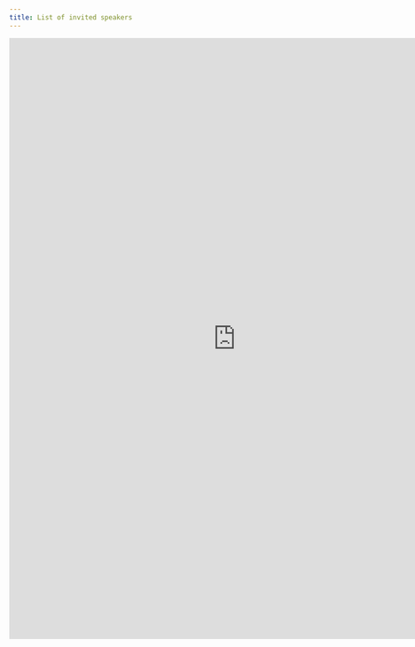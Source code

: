 ```yaml
---
title: List of invited speakers
---
```

<!-- <iframe class="doc" src="https://docs.google.com/document/d/e/2PACX-1vQvMqhB6HrDYDJzv5a4NGoZL_M-uDcQtKuVt4SmXvNwFT95M2VPflPcIDqdsWkl0Ml0Os5PTQhAfb74/pub?embedded=true" marginheight="0" marginwidth="0" width=800px height=1000px></iframe> -->
<iframe src="https://docs.google.com/presentation/d/e/2PACX-1vSrFFFMBXwSp44g1i6TaW_Fu7JwXyKnfnqOKSkL8l_gpRF66PPogb_7q7zEAXBUF9QIeniFg-qfcHnP/embed?start=false&loop=false&delayms=3000" frameborder="0" width="816" height="1085" allowfullscreen="true" mozallowfullscreen="true" webkitallowfullscreen="true" start="false", onclick="return false;"></iframe>  